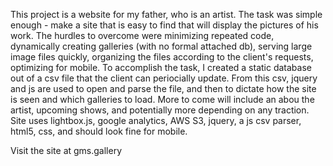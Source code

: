 This project is a website for my father, who is an artist.  The task was simple enough - make a site that is easy to find that will display the pictures of his work.
The hurdles to overcome were minimizing repeated code, dynamically creating galleries (with no formal attached db), serving large image files quickly, organizing the files according to the client's requests, optimizing for mobile.
To accomplish the task, I created a static database out of a csv file that the client can periocially update.  From this csv, jquery and js are used to open and parse the file, and then to dictate how the site is seen and which galleries to load.
More to come will include an abou the artist, upcoming shows, and potentially more depending on any traction.
Site uses lightbox.js, google analytics, AWS S3, jquery, a js csv parser, html5, css, and should look fine for mobile.

Visit the site at
gms.gallery

